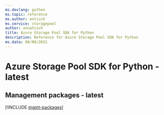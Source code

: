 ```yaml
---
ms.devlang: python
ms.topic: reference
ms.author: antisch
ms.service: storagepool
author: annatisch
title: Azure Storage Pool SDK for Python
description: Reference for Azure Storage Pool SDK for Python
ms.data: 08/08/2022
---
```

# Azure Storage Pool SDK for Python - latest

## Management packages - latest
[!INCLUDE [mgmt-packages](storage-pool-mgmt-index.md)]